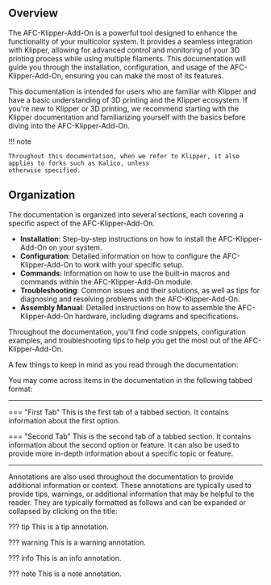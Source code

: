 ## Overview

The AFC-Klipper-Add-On is a powerful tool designed to enhance the functionality of your multicolor system. It provides 
a seamless integration with Klipper, allowing for advanced control and monitoring of your 3D printing process while 
using multiple filaments. This documentation will guide you through the installation, configuration, and usage of
the AFC-Klipper-Add-On, ensuring you can make the most of its features.

This documentation is intended for users who are familiar with Klipper and have a basic understanding of 3D printing 
and the Klipper ecosystem. If you're new to Klipper or 3D printing, we recommend starting with the Klipper documentation and familiarizing yourself
with the basics before diving into the AFC-Klipper-Add-On.

!!! note

    Throughout this documentation, when we refer to Klipper, it also applies to forks such as Kalico, unless 
    otherwise specified.

## Organization

The documentation is organized into several sections, each covering a specific aspect of the AFC-Klipper-Add-On.

- **Installation**: Step-by-step instructions on how to install the AFC-Klipper-Add-On on your system.
- **Configuration**: Detailed information on how to configure the AFC-Klipper-Add-On to work with your specific setup.
- **Commands**: Information on how to use the built-in macros and commands within the AFC-Klipper-Add-On module.
- **Troubleshooting**: Common issues and their solutions, as well as tips for diagnosing and resolving problems with the AFC-Klipper-Add-On.
- **Assembly Manual**: Detailed instructions on how to assemble the AFC-Klipper-Add-On hardware, including diagrams and 
  specifications.

Throughout the documentation, you'll find code snippets, configuration examples, and troubleshooting tips to help you get the most out of the AFC-Klipper-Add-On.

A few things to keep in mind as you read through the documentation:

You may come across items in the documentation in the following tabbed format:

-----

=== "First Tab"
    This is the first tab of a tabbed section. It contains information about the first option.

=== "Second Tab"
    This is the second tab of a tabbed section. It contains information about the second option or feature. It can 
    also be used to provide more in-depth information about a specific topic or feature.

-----

Annotations are also used throughout the documentation to provide additional information or context. These annotations 
are typically used to provide tips, warnings, or additional information that may be helpful to the reader. They are 
typically formatted as follows and can be expanded or collapsed by clicking on the title:

??? tip
    This is a tip annotation. 

??? warning
    This is a warning annotation. 

??? info
    This is an info annotation. 

??? note
    This is a note annotation. 
